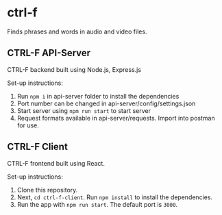 # ctrl-f
Finds phrases and words in audio and video files.

## CTRL-F API-Server

CTRL-F backend built using Node.js, Express.js

Set-up instructions:

1. Run `npm i` in api-server folder to install the dependencies
2. Port number can be changed in api-server/config/settings.json
3. Start server using `npm run start` to start server
4. Request formats available in api-server/requests. Import into postman for use.

## CTRL-F Client

CTRL-F frontend built using React. 

Set-up instructions:

1. Clone this repository.
2. Next, `cd ctrl-f-client`. Run `npm install` to install the dependencies.
3. Run the app with `npm run start`. The default port is `3000`.
